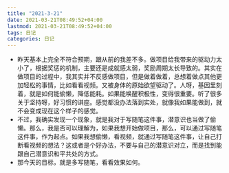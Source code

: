 ```yaml
---
title: "2021-3-21"
date: 2021-03-21T08:49:52+04:00
lastmod: 2021-03-21T08:49:52+04:00
tags: 日记
categories: 日记
---
```


- 昨天基本上完全不符合预期，跟从前的我差不多。做项目给我带来的驱动力太小了，根据奖惩的机制，主要还是成就感太弱，奖励周期太长导致的。其实在做项目的过程中，我其实并不反感做项目，但是做着做着，总想着做点其他更加轻松的事情，比如看看视频。又被身体的原始欲望驱动了。人呀，基因里刻着，就是如何能偷懒，降低能耗。如果能唤醒积极性，变得很重要。听了很多关于坚持呀，好习惯的讲座。感觉都没办法落到实处，就像我如果能做到，就不会变成现在这个样子的感觉。
- 不过，我确实发现一个现象，就是我对于写随笔这件事，潜意识也当做了偷懒。那么，我是否可以理解为，如果我想开始做项目，那么，可以通过写随笔这件事，作为起点。如果我想偷懒，看视频，就通过写随笔这件事，让自己打断看视频的想法？这或者是个好办法，不要与自己的潜意识对立，而是找到能跟自己潜意识和平共处的方式。
- 那今天的目标，就是多写随笔，看看效果如何。